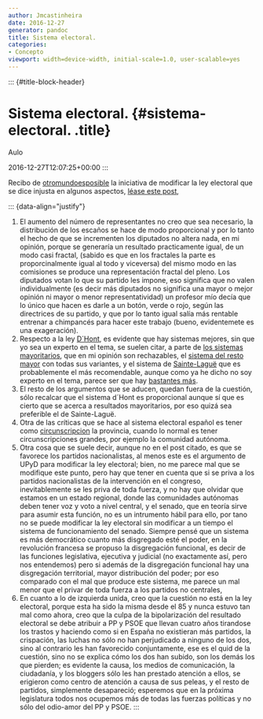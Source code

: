 ```yaml
---
author: Jmcastinheira
date: 2016-12-27
generator: pandoc
title: Sistema electoral.
categories:
- Concepto
viewport: width=device-width, initial-scale=1.0, user-scalable=yes
---
```


::: {#title-block-header}
# Sistema electoral. {#sistema-electoral. .title}

Aulo

2016-12-27T12:07:25+00:00
:::

Recibo de [otromundoesposible](http://www.otromundoesposible.com/) la
iniciativa de modificar la ley electoral que se dice injusta en algunos
aspectos, [léase este post](http://www.otromundoesposible.com/?p=1577),

::: {data-align="justify"}
1.  El aumento del número de representantes no creo que sea necesario,
    la distribución de los escaños se hace de modo proporcional y por lo
    tanto el hecho de que se incrementen los diputados no altera nada,
    en mi opinión, porque se generaría un resultado practicamente igual,
    de un modo casi fractal, (sabido es que en los fractales la parte es
    proporcinalmente igual al todo y viceversa) del mismo modo en las
    comisiones se produce una representación fractal del pleno. Los
    diputados votan lo que su partido les impone, eso significa que no
    valen individualmente (es decir más diputados no significa una mayor
    o mejor opinión ni mayor o menor representatividad) un profesor mío
    decía que lo único que hacen es darle a un botón, verde o rojo,
    según las directrices de su partido, y que por lo tanto igual salía
    más rentable entrenar a chimpancés para hacer este trabajo (bueno,
    evidentemete es una exageración).
2.  Respecto a la ley
    [D´Hont](http://es.wikipedia.org/wiki/Sistema_D%27Hondt), es
    evidente que hay sistemas mejores, sin que yo sea un experto en el
    tema, se suelen citar, a parte de [los sistemas
    mayoritarios](http://es.wikipedia.org/wiki/Sistema_electoral_mayoritario),
    que en mi opinión son rechazables, el [sistema del resto
    mayor](http://es.wikipedia.org/wiki/Cociente_y_residuo_electoral)
    con todas sus variantes, y el sistema de
    [Sainte-Laguë](http://es.wikipedia.org/wiki/M%C3%A9todo_Sainte-Lagu%C3%AB)
    que es probablemente el más recomendable, aunque como ya he dicho no
    soy experto en el tema, parece ser que hay [bastantes
    más](http://es.wikipedia.org/wiki/Categor%C3%ADa:Sistemas_electorales).
3.  El resto de los argumentos que se aducen, quedan fuera de la
    cuestión, sólo recalcar que el sistema d´Hont es proporcional aunque
    sí que es cierto que se acerca a resultados mayoritarios, por eso
    quizá sea preferible el de Sainte-Laguë.
4.  Otra de las críticas que se hace al sistema electoral español es
    tener como
    [circunscripcion](http://es.wikipedia.org/wiki/Circunscripci%C3%B3n)
    la provincia, cuando lo normal es tener circunscripciones grandes,
    por ejemplo la comunidad autónoma.
5.  Otra cosa que se suele decir, aunque no en el post citado, es que se
    favorece los partidos nacionalistas, al menos este es el argumento
    de UPyD para modificar la ley electoral; bien, no me parece mal que
    se modifique este punto, pero hay que tener en cuenta que si se
    priva a los partidos nacionalistas de la intervención en el
    congreso, inevitablemente se les priva de toda fuerza, y no hay que
    olvidar que estamos en un estado regional, donde las comunidades
    autónomas deben tener voz y voto a nivel central, y el senado, que
    en teoría sirve para asumir esta función, no es un intrumento hábil
    para ello, por tano no se puede modificar la ley electoral sin
    modificar a un tiempo el sistema de funcionamiento del senado.
    Siempre pensé que un sistema es más democrático cuanto más
    disgregado esté el poder, en la revolución francesa se propuso la
    disgregación funcional, es decir de las funciones legislativa,
    ejecutiva y judicial (no exactamente así, pero nos entendemos) pero
    si además de la disgregación funcional hay una disgregación
    territorial, mayor distribución del poder; por eso comparado con el
    mal que produce este sistema, me parece un mal menor que el privar
    de toda fuerza a los partidos no centrales,
6.  En cuanto a lo de izquierda unida, creo que la cuestión no está en
    la ley electoral, porque esta ha sido la misma desde el 85 y nunca
    estuvo tan mal como ahora, creo que la culpa de la bipolarización
    del resultado electoral se debe atribuir a PP y PSOE que llevan
    cuatro años tirandose los trastos y haciendo como si en España no
    existieran más partidos, la crispación, las luchas no sólo no han
    perjudicado a ninguno de los dos, sino al contrario les han
    favorecido conjuntamente, ese es el quid de la cuestión, sino no se
    explica cómo los dos han subido, son los demás los que pierden; es
    evidente la causa, los medios de comunicación, la ciudadanía, y los
    bloggers sólo les han prestado atención a ellos, se erigieron como
    centro de atención a causa de sus peleas, y el resto de partidos,
    simplemente desapareció; esperemos que en la próxima legislatura
    todos nos ocupemos más de todas las fuerzas políticas y no sólo del
    odio-amor del PP y PSOE.
:::

